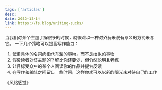 ```yaml
---
tags: ['articles']
desc: 
date: 2023-12-14
link: https://fs.blog/writing-sucks/
---
```




当我们对某个主题了解很多的时候，就很难以一种对外航来说有意义的方式来写它。
一下几个策略可以提高写作能力：
1. 使用具体的名词病指代有型的事物，而不是抽象的事物
2. 假设读者对该主题的了解比你还要少，但仍然聪明且老练
3. 让目标受众中的某个人阅读你的作品并提供反馈
4. 在写作和编辑之间留出一些时间，这样你就可以以新的眼光来对待自己的工作


《风格感觉》

























